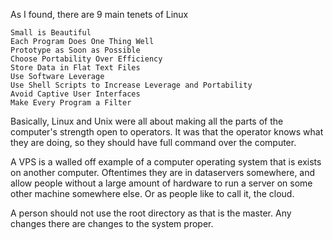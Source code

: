 As I found, there are 9 main tenets of Linux

    Small is Beautiful
    Each Program Does One Thing Well
    Prototype as Soon as Possible
    Choose Portability Over Efficiency
    Store Data in Flat Text Files
    Use Software Leverage
    Use Shell Scripts to Increase Leverage and Portability
    Avoid Captive User Interfaces
    Make Every Program a Filter

Basically, Linux and Unix were all about making all the parts of the computer's strength open to operators.
It was that the operator knows what they are doing, so they should have full command over the computer.

A VPS is a walled off example of a computer operating system that is exists on another computer.
Oftentimes they are in dataservers somewhere, and allow people without a large amount of hardware to run a server on some other machine somewhere else.
Or as people like to call it, the cloud.

A person should not use the root directory as that is the master.  Any changes there are changes to the system proper.  
